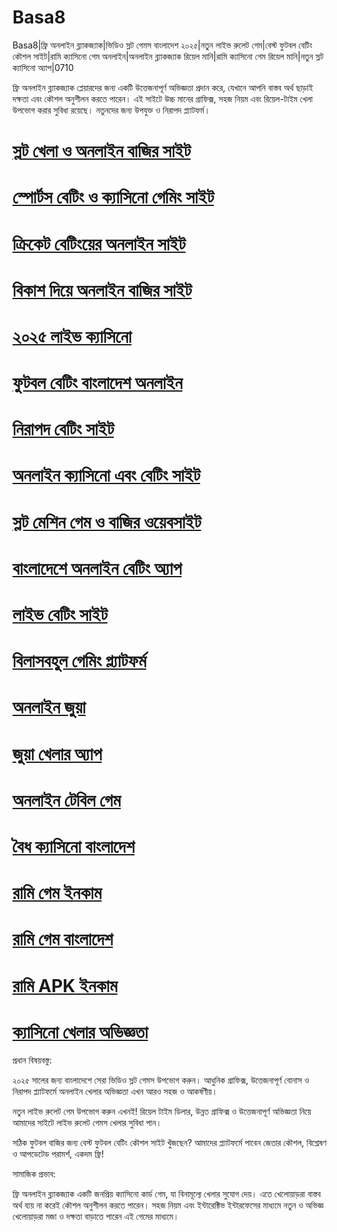 # Basa8

Basa8|ফ্রি অনলাইন ব্ল্যাকজ্যাক|ভিডিও স্লট গেমস বাংলাদেশ ২০২৫|নতুন লাইভ রুলেট গেম|বেস্ট ফুটবল বেটিং কৌশল সাইট|রামি ক্যাসিনো গেম অনলাইন|অনলাইন ব্ল্যাকজ্যাক রিয়েল মানি|রামি ক্যাসিনো গেম রিয়েল মানি|নতুন স্লট ক্যাসিনো অ্যাপ|0710

ফ্রি অনলাইন ব্ল্যাকজ্যাক প্লেয়ারদের জন্য একটি উত্তেজনাপূর্ণ অভিজ্ঞতা প্রদান করে, যেখানে আপনি বাস্তব অর্থ ছাড়াই দক্ষতা এবং কৌশল অনুশীলন করতে পারেন। এই সাইটে উচ্চ মানের গ্রাফিক্স, সহজ নিয়ম এবং রিয়েল-টাইম খেলা উপভোগ করার সুবিধা রয়েছে। নতুনদের জন্য উপযুক্ত ও নিরাপদ প্ল্যাটফর্ম।

#  <a href="https://basa8vip.net/">স্লট খেলা ও অনলাইন বাজির সাইট</a>

#  <a href="https://basa8us.net/">স্পোর্টস বেটিং ও ক্যাসিনো গেমিং সাইট</a>

#  <a href="https://basa8vip.com/">ক্রিকেট বেটিংয়ের অনলাইন সাইট</a>

#  <a href="https://basa8us.com/">বিকাশ দিয়ে অনলাইন বাজির সাইট</a>

#  <a href="https://basa8hub.com/">২০২৫ লাইভ ক্যাসিনো</a>

#  <a href="https://basa8hub.net/">ফুটবল বেটিং বাংলাদেশ অনলাইন</a>

#  <a href="https://basa8sx.com/">নিরাপদ বেটিং সাইট</a>

#  <a href="https://basa8sx.net/">অনলাইন ক্যাসিনো এবং বেটিং সাইট</a>

#  <a href="https://basa8wap.net/">স্লট মেশিন গেম ও বাজির ওয়েবসাইট</a>

#  <a href="https://basa8wap.com/">বাংলাদেশে অনলাইন বেটিং অ্যাপ</a>

#  <a href="https://basa8wap.net/">লাইভ বেটিং সাইট</a>

#  <a href="https://basa8wap.com/">বিলাসবহুল গেমিং প্ল্যাটফর্ম</a>

#  <a href="https://basa8now.com/">অনলাইন জুয়া</a>

#  <a href="https://basa8now.net/">জুয়া খেলার অ্যাপ</a>

#  <a href="https://basa8pro.com/">অনলাইন টেবিল গেম</a>

#  <a href="https://basa8pro.net/">বৈধ ক্যাসিনো বাংলাদেশ</a>

#  <a href="https://basa8vip.net/">রামি গেম ইনকাম</a>

#  <a href="https://basa8us.net/">রামি গেম বাংলাদেশ</a>

#  <a href="https://basa8vip.com/">রামি APK ইনকাম</a>

#  <a href="https://basa8us.com/">ক্যাসিনো খেলার অভিজ্ঞতা</a>

প্রধান বিষয়বস্তু:

২০২৫ সালের জন্য বাংলাদেশে সেরা ভিডিও স্লট গেমস উপভোগ করুন। আধুনিক গ্রাফিক্স, উত্তেজনাপূর্ণ বোনাস ও নিরাপদ প্ল্যাটফর্মে অনলাইন খেলার অভিজ্ঞতা এখন আরও সহজ ও আকর্ষণীয়।

নতুন লাইভ রুলেট গেম উপভোগ করুন এখনই! রিয়েল টাইম ডিলার, উন্নত গ্রাফিক্স ও উত্তেজনাপূর্ণ অভিজ্ঞতা নিয়ে আমাদের সাইটে লাইভ রুলেট গেমস খেলার সুবিধা পান।

সঠিক ফুটবল বাজির জন্য বেস্ট ফুটবল বেটিং কৌশল সাইট খুঁজছেন? আমাদের প্ল্যাটফর্মে পাবেন জেতার কৌশল, বিশ্লেষণ ও আপডেটেড পরামর্শ, একদম ফ্রি!

সামাজিক প্রভাব:

ফ্রি অনলাইন ব্ল্যাকজ্যাক একটি জনপ্রিয় ক্যাসিনো কার্ড গেম, যা বিনামূল্যে খেলার সুযোগ দেয়। এতে খেলোয়াড়রা বাস্তব অর্থ ব্যয় না করেই কৌশল অনুশীলন করতে পারেন। সহজ নিয়ম এবং ইন্টারেক্টিভ ইন্টারফেসের মাধ্যমে নতুন ও অভিজ্ঞ খেলোয়াড়রা মজা ও দক্ষতা বাড়াতে পারেন এই গেমের মাধ্যমে।
